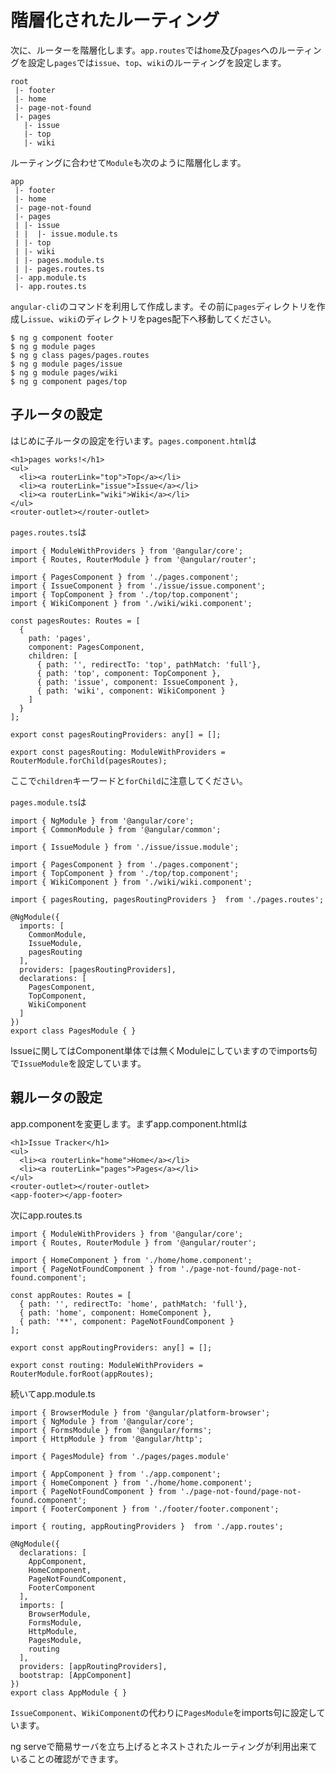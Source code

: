 # 階層化されたルーティング

次に、ルーターを階層化します。`app.routes`では`home`及び`pages`へのルーティングを設定し`pages`では`issue`、`top`、`wiki`のルーティングを設定します。

```
root
 |- footer
 |- home
 |- page-not-found
 |- pages
   |- issue
   |- top
   |- wiki
```

ルーティングに合わせて`Module`も次のように階層化します。

```
app
 |- footer
 |- home
 |- page-not-found
 |- pages
 | |- issue
 | |  |- issue.module.ts
 | |- top
 | |- wiki
 | |- pages.module.ts
 | |- pages.routes.ts
 |- app.module.ts
 |- app.routes.ts
```

`angular-cli`のコマンドを利用して作成します。その前に`pages`ディレクトリを作成し`issue`、`wiki`のディレクトリをpages配下へ移動してください。

```
$ ng g component footer
$ ng g module pages
$ ng g class pages/pages.routes
$ ng g module pages/issue
$ ng g module pages/wiki
$ ng g component pages/top
```

## 子ルータの設定

はじめに子ルータの設定を行います。`pages.component.html`は

```
<h1>pages works!</h1>
<ul>
  <li><a routerLink="top">Top</a></li>
  <li><a routerLink="issue">Issue</a></li>
  <li><a routerLink="wiki">Wiki</a></li>
</ul>
<router-outlet></router-outlet>
```

`pages.routes.ts`は

```
import { ModuleWithProviders } from '@angular/core';
import { Routes, RouterModule } from '@angular/router';

import { PagesComponent } from './pages.component';
import { IssueComponent } from './issue/issue.component';
import { TopComponent } from './top/top.component';
import { WikiComponent } from './wiki/wiki.component';

const pagesRoutes: Routes = [
  {
    path: 'pages',
    component: PagesComponent,
    children: [
      { path: '', redirectTo: 'top', pathMatch: 'full'},
      { path: 'top', component: TopComponent },
      { path: 'issue', component: IssueComponent },
      { path: 'wiki', component: WikiComponent }
    ]
  }
];

export const pagesRoutingProviders: any[] = [];

export const pagesRouting: ModuleWithProviders = RouterModule.forChild(pagesRoutes);
```

ここで`children`キーワードと`forChild`に注意してください。

`pages.module.ts`は

```
import { NgModule } from '@angular/core';
import { CommonModule } from '@angular/common';

import { IssueModule } from './issue/issue.module';

import { PagesComponent } from './pages.component';
import { TopComponent } from './top/top.component';
import { WikiComponent } from './wiki/wiki.component';

import { pagesRouting, pagesRoutingProviders }  from './pages.routes';

@NgModule({
  imports: [
    CommonModule,
    IssueModule,
    pagesRouting
  ],
  providers: [pagesRoutingProviders],
  declarations: [
    PagesComponent,
    TopComponent,
    WikiComponent
  ]
})
export class PagesModule { }
```

Issueに関してはComponent単体では無くModuleにしていますのでimports句で`IssueModule`を設定しています。

## 親ルータの設定

app.componentを変更します。まずapp.component.htmlは

```
<h1>Issue Tracker</h1>
<ul>
  <li><a routerLink="home">Home</a></li>
  <li><a routerLink="pages">Pages</a></li>
</ul>
<router-outlet></router-outlet>
<app-footer></app-footer>
```

次にapp.routes.ts

```
import { ModuleWithProviders } from '@angular/core';
import { Routes, RouterModule } from '@angular/router';

import { HomeComponent } from './home/home.component';
import { PageNotFoundComponent } from './page-not-found/page-not-found.component';

const appRoutes: Routes = [
  { path: '', redirectTo: 'home', pathMatch: 'full'},
  { path: 'home', component: HomeComponent },
  { path: '**', component: PageNotFoundComponent }
];

export const appRoutingProviders: any[] = [];

export const routing: ModuleWithProviders = RouterModule.forRoot(appRoutes);
```

続いてapp.module.ts

```
import { BrowserModule } from '@angular/platform-browser';
import { NgModule } from '@angular/core';
import { FormsModule } from '@angular/forms';
import { HttpModule } from '@angular/http';

import { PagesModule} from './pages/pages.module'

import { AppComponent } from './app.component';
import { HomeComponent } from './home/home.component';
import { PageNotFoundComponent } from './page-not-found/page-not-found.component';
import { FooterComponent } from './footer/footer.component';

import { routing, appRoutingProviders }  from './app.routes';

@NgModule({
  declarations: [
    AppComponent,
    HomeComponent,
    PageNotFoundComponent,
    FooterComponent
  ],
  imports: [
    BrowserModule,
    FormsModule,
    HttpModule,
    PagesModule,
    routing
  ],
  providers: [appRoutingProviders],
  bootstrap: [AppComponent]
})
export class AppModule { }
```

`IssueComponent`、`WikiComponent`の代わりに`PagesModule`をimports句に設定しています。

ng serveで簡易サーバを立ち上げるとネストされたルーティングが利用出来ていることの確認ができます。

